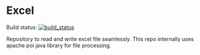 # Excel
Build status: [![build_status](https://travis-ci.com/Bismi-Solutions/Excel.svg?branch=master)](https://travis-ci.com/Bismi-Solutions/Excel)

Repository to read and write excel file seamlessly. This repo internally uses apache poi java library for file processing.



